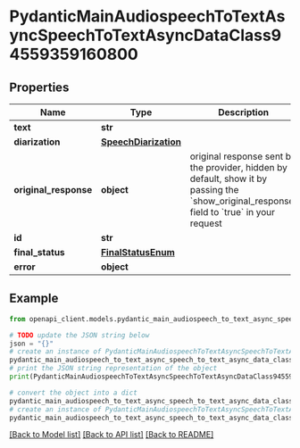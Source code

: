 # PydanticMainAudiospeechToTextAsyncSpeechToTextAsyncDataClass94559359160800


## Properties

Name | Type | Description | Notes
------------ | ------------- | ------------- | -------------
**text** | **str** |  | 
**diarization** | [**SpeechDiarization**](SpeechDiarization.md) |  | 
**original_response** | **object** | original response sent by the provider, hidden by default, show it by passing the &#x60;show_original_response&#x60; field to &#x60;true&#x60; in your request | [optional] 
**id** | **str** |  | 
**final_status** | [**FinalStatusEnum**](FinalStatusEnum.md) |  | 
**error** | **object** |  | [optional] 

## Example

```python
from openapi_client.models.pydantic_main_audiospeech_to_text_async_speech_to_text_async_data_class94559359160800 import PydanticMainAudiospeechToTextAsyncSpeechToTextAsyncDataClass94559359160800

# TODO update the JSON string below
json = "{}"
# create an instance of PydanticMainAudiospeechToTextAsyncSpeechToTextAsyncDataClass94559359160800 from a JSON string
pydantic_main_audiospeech_to_text_async_speech_to_text_async_data_class94559359160800_instance = PydanticMainAudiospeechToTextAsyncSpeechToTextAsyncDataClass94559359160800.from_json(json)
# print the JSON string representation of the object
print(PydanticMainAudiospeechToTextAsyncSpeechToTextAsyncDataClass94559359160800.to_json())

# convert the object into a dict
pydantic_main_audiospeech_to_text_async_speech_to_text_async_data_class94559359160800_dict = pydantic_main_audiospeech_to_text_async_speech_to_text_async_data_class94559359160800_instance.to_dict()
# create an instance of PydanticMainAudiospeechToTextAsyncSpeechToTextAsyncDataClass94559359160800 from a dict
pydantic_main_audiospeech_to_text_async_speech_to_text_async_data_class94559359160800_form_dict = pydantic_main_audiospeech_to_text_async_speech_to_text_async_data_class94559359160800.from_dict(pydantic_main_audiospeech_to_text_async_speech_to_text_async_data_class94559359160800_dict)
```
[[Back to Model list]](../README.md#documentation-for-models) [[Back to API list]](../README.md#documentation-for-api-endpoints) [[Back to README]](../README.md)



